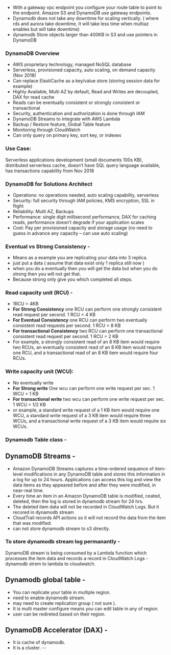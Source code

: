 - With a gateway vpc endpoint you configure your route table to point to the endpoint. Amazon S3 and DynamoDB use gateway endpoints.
- Dynamodb does not take any downtime for scaling vertically. ( where rds and aurora take downtime, It will take less time when multiaz enables but will take downtime)
- dynamodb Store objects larger than 400KB in S3 and use pointers in DynamoDB

### DynamoDB Overview
- AWS proprietary technology, managed NoSQL database
- Serverless, provisioned capacity, auto scaling, on demand capacity (Nov 2018)
- Can replace ElastiCache as a key/value store (storing session data for example)
- Highly Available, Multi AZ by default, Read and Writes are decoupled, DAX for read cache
- Reads can be eventually consistent or strongly consistent or transactional
- Security, authentication and authorization is done through IAM
- DynamoDB Streams to integrate with AWS Lambda
- Backup / Restore feature, Global Table feature
- Monitoring through CloudWatch
- Can only query on primary key, sort key, or indexes

### Use Case: 
Serverless applications development (small documents 100s KB), distributed serverless cache, doesn’t have SQL query language available, has transactions capability from Nov 2018

### DynamoDB for Solutions Architect
- Operations: no operations needed, auto scaling capability, serverless
- Security: full security through IAM policies, KMS encryption, SSL in flight
- Reliability: Multi AZ, Backups
- Performance: single digit millisecond performance, DAX for caching 
reads, performance doesn’t degrade if your application scales
- Cost: Pay per provisioned capacity and storage usage (no need to guess 
in advance any capacity – can use auto scaling)

### Eventual vs Strong Consistency -
- Means as a example you are replicating your data into 3 replica. 
- just put a data ( assume that data exist only 1 replica still now )
- when you do a eventually then you will get the data but when you do strong then you will not get that.
- Because strong only give you which completed all steps.

### Read capacity unit (RCU) -
- 1RCU = 4KB
- **For Strong Consistency** one RCU can perform one strongly consistent read request per second.  1 RCU = 4 KB
- **For Eventual Consistency** one RCU can perform two eventually consistent read requests per second.  1 RCU = 8 KB
- **For transactional Consistency** two RCU can perform one transactional consistent read request per second.  1 RCU = 2 KB
- For example, a strongly consistent read of an 8 KB item would require two RCUs, an eventually consistent read of an 8 KB item would require one RCU, and a transactional read of an 8 KB item would require four RCUs. 

### Write capacity unit (WCU):
- No eventually write
- **For Strong write** One wcu can perform one write request per sec. 1 WCU = 1 KB
- **For transactional write** two wcu can perform one write request per sec. 1 WCU = 1/2 KB
- or example, a standard write request of a 1 KB item would require one WCU, a standard write request of a 3 KB item would require three WCUs, and a transactional write request of a 3 KB item would require six WCUs.

### Dynamodb Table class -


## DynamoDB Streams -
- Amazon DynamoDB Streams captures a time-ordered sequence of item-level modifications in any DynamoDB table and stores this information in a log for up to 24 hours. Applications can access this log and view the data items as they appeared before and after they were modified, in near-real time.
- Every time an item in an Amazon DynamoDB table is modified, ceated, deleted, then the log is stored in dynamodb stream for 24 hrs.
- The deleted item data will not be recorded in CloudWatch Logs. But it recored in dynamodb stream
- CloudTrail records API actions so it will not record the data from the item that was modified.
- can not store dynamodb stream to s3 directly.
### To store dynamodb stream log permanantly -
DynamoDB stream is being consumed by a Lambda function which processes the item data and records a record in CloudWatch Logs - dynamodb strem to lambda to cloudwatch.

## Dynamodb global table -
- You can replicate your table in multiple region.
- need to enable dynamodb stream.
- may need to create replication group ( not sure ).
- It is multi master configure means you can edit table in any of region.
- user can be redireted based on their region.

## DynamoDB Accelerator (DAX) -
- It is cache of dynamodb.
- It is a cluster.
--
